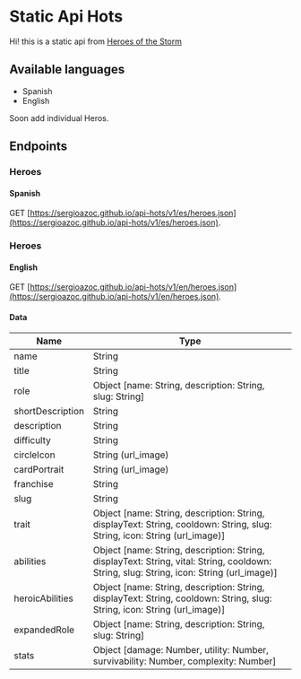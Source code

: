 # Static Api Hots

Hi! this is a static api from [Heroes of the Storm](https://heroesofthestorm.com/)

## Available languages

- Spanish
- English

Soon add individual Heros.

## Endpoints

### Heroes 

#### Spanish
GET [https://sergioazoc.github.io/api-hots/v1/es/heroes.json](https://sergioazoc.github.io/api-hots/v1/es/heroes.json).

### Heroes

#### English
GET [https://sergioazoc.github.io/api-hots/v1/en/heroes.json](https://sergioazoc.github.io/api-hots/v1/en/heroes.json).

#### Data

| Name  | Type |
| ----- | ----- |
| name  | String |
| title  | String |
| role  | Object [name: String, description: String, slug: String] |
| shortDescription  | String |
| description  | String |
| difficulty  | String |
| circleIcon  | String (url_image) |
| cardPortrait  | String (url_image) |
| franchise  | String |
| slug  | String |
| trait  | Object [name: String, description: String, displayText: String, cooldown: String, slug: String, icon: String (url_image)] |
| abilities  | Object [name: String, description: String, displayText: String, vital: String, cooldown: String, slug: String, icon: String (url_image)] |
| heroicAbilities  | Object [name: String, description: String, displayText: String, cooldown: String, slug: String, icon: String (url_image)] |
| expandedRole  | Object [name: String, description: String, slug: String] |
| stats  | Object [damage: Number, utility: Number, survivability: Number, complexity: Number] |
